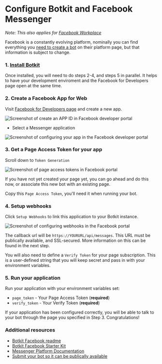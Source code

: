 # Configure Botkit and Facebook Messenger

*Note: This also applies for [Facebook Workplace](https://www.facebook.com/workplace)*

Facebook is a constantly evolving platform, nominally you can find everything you [need to create a bot](https://developers.facebook.com/docs/messenger-platform/guides/quick-start) on their platform page, but that information is subject to change.

### 1. [Install Botkit](https://botkit.ai/getstarted.html)

Once installed, you will need to do steps 2-4, and steps 5 in parallel. It helps to have your development enviroment and the Facebook for Developers page open at the same time.

### 2. Create a Facebook App for Web

Visit [Facebook for Developers page](https://developers.facebook.com/tools-and-support/) and create a new app.

![Screenshot of create an APP ID in Facebook developer portal](IMG/fb_new.png)

* Select a Messenger application

![Screenshot of configuring your app in the Facebook developer portal](IMG/fb_mess.png)

### 3. Get a Page Access Token for your app
Scroll down to `Token Generation`

![Screenshot of page access tokens in Facebook portal](IMG/fb_tokengen.png)

If you have not yet created your page yet, you can go ahead and do this now, or associate this new bot with an existing page.

Copy this `Page Access Token`, you'll need it when running your bot.

### 4. Setup webhooks
Click  `Setup Webhooks` to link this application to your Botkit instance.

![Screenshot of configuring webhooks in the Facebook portal](IMG/fb_webhooks.png)

The callback url will be `https://YOURURL/api/messages`. This URL must be publically available, and SSL-secured. More information on this can be found in the next step.

You will also need to define a `Verify Token` for your page subscription. This is a user-defined string that you will keep secret and pass in with your environment variables.

### 5. Run your application

Run your application with your environment variables set:

* `page_token` - Your Page Access Token (**required**)
* `verify_token` - Your Verify Token (**required**)

If your application has been configured correctly, you will be able to talk to your bot through the page you specified in Step 3. Congratulations!

### Additional resources
*  [Botkit Facebook readme](../platforms/facebook.md)
*  [Botkit Facebook Starter Kit](https://github.com/howdyai/botkit-starter-facebook)
*  [Messenger Platform Documentation](https://developers.facebook.com/products/messenger/)
*  [Submit your bot so it can be publically available](https://developers.facebook.com/docs/messenger-platform/submission-process)
